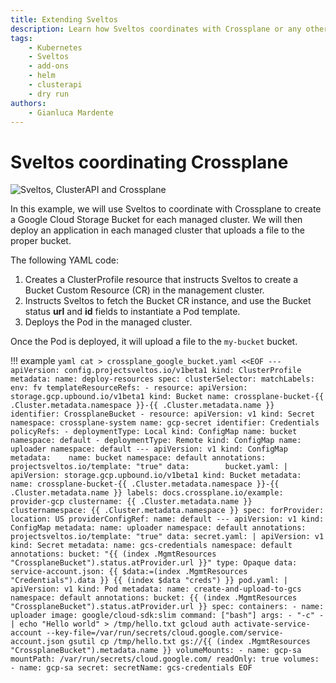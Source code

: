 ```yaml
---
title: Extending Sveltos
description: Learn how Sveltos coordinates with Crossplane or any other open source projects. Discover how to use Sveltos to create Google Cloud Storage Buckets for managed clusters and deploy applications that interact with these buckets. Dive into the YAML code that instructs Sveltos, explore the process step-by-step, and witness the seamless coordination between Sveltos and Crossplane in action.
tags:
    - Kubernetes
    - Sveltos
    - add-ons
    - helm
    - clusterapi
    - dry run
authors:
    - Gianluca Mardente
---
```


# Sveltos coordinating Crossplane

![Sveltos, ClusterAPI and Crossplane](../assets/sveltos_clusterapi_crossplane.gif)

In this example, we will use Sveltos to coordinate with Crossplane to create a Google Cloud Storage Bucket for each managed cluster. We will then deploy an application in each managed cluster that uploads a file to the proper bucket.

The following YAML code:

1. Creates a ClusterProfile resource that instructs Sveltos to create a Bucket Custom Resource (CR) in the management cluster.
2. Instructs Sveltos to fetch the Bucket CR instance, and use the Bucket status __url__ and __id__ fields to instantiate a Pod template.
3. Deploys the Pod in the managed cluster.

Once the Pod is deployed, it will upload a file to the `my-bucket` bucket.

!!! example
    ```yaml
    cat > crossplane_google_bucket.yaml <<EOF
    ---
    apiVersion: config.projectsveltos.io/v1beta1
    kind: ClusterProfile
    metadata:
      name: deploy-resources
    spec:
      clusterSelector:
        matchLabels:
          env: fv
      templateResourceRefs:
      - resource:
          apiVersion: storage.gcp.upbound.io/v1beta1
          kind: Bucket
          name: crossplane-bucket-{{ .Cluster.metadata.namespace }}-{{ .Cluster.metadata.name }}
        identifier: CrossplaneBucket
      - resource:
          apiVersion: v1
          kind: Secret
          namespace: crossplane-system
          name: gcp-secret
        identifier: Credentials
      policyRefs:
      - deploymentType: Local
        kind: ConfigMap
        name: bucket
        namespace: default
      - deploymentType: Remote
        kind: ConfigMap
        name: uploader
        namespace: default
    ---
    apiVersion: v1
    kind: ConfigMap
    metadata:   
      name: bucket
      namespace: default
      annotations:
        projectsveltos.io/template: "true"
    data:       
      bucket.yaml: |
        apiVersion: storage.gcp.upbound.io/v1beta1
        kind: Bucket
        metadata:
        name: crossplane-bucket-{{ .Cluster.metadata.namespace }}-{{ .Cluster.metadata.name }}
        labels:
          docs.crossplane.io/example: provider-gcp
          clustername: {{ .Cluster.metadata.name }}
          clusternamespace: {{ .Cluster.metadata.namespace }}
        spec:
          forProvider:
            location: US
          providerConfigRef:
            name: default
    ---
    apiVersion: v1
    kind: ConfigMap
    metadata:
      name: uploader
      namespace: default
      annotations:
        projectsveltos.io/template: "true"
    data:
      secret.yaml: |
        apiVersion: v1
        kind: Secret
        metadata:
          name: gcs-credentials
          namespace: default
          annotations:
            bucket: "{{ (index .MgmtResources "CrossplaneBucket").status.atProvider.url }}"
        type: Opaque
        data:
          service-account.json: {{ $data:=(index .MgmtResources "Credentials").data }} {{ (index $data "creds") }}
      pod.yaml: |
        apiVersion: v1
        kind: Pod
        metadata:
          name: create-and-upload-to-gcs
          namespace: default
          annotations:
            bucket: {{ (index .MgmtResources "CrossplaneBucket").status.atProvider.url }}
        spec:
          containers:
          - name: uploader
            image: google/cloud-sdk:slim
            command: ["bash"]
            args:
              - "-c"
              - |
                echo "Hello world" > /tmp/hello.txt
                gcloud auth activate-service-account --key-file=/var/run/secrets/cloud.google.com/service-account.json
                gsutil cp /tmp/hello.txt gs://{{ (index .MgmtResources "CrossplaneBucket").metadata.name }}
            volumeMounts:
              - name: gcp-sa
                mountPath: /var/run/secrets/cloud.google.com/
                readOnly: true
          volumes:
            - name: gcp-sa
              secret:
                secretName: gcs-credentials
    EOF
    ```
